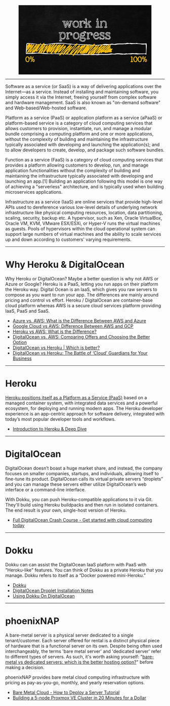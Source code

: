 <!--
Maintainer:   jeffskinnerbox@yahoo.com / www.jeffskinnerbox.me
Version:      0.0.0
-->


<div align="center">
<img src="https://raw.githubusercontent.com/jeffskinnerbox/blog/main/content/images/banners-bkgrds/work-in-progress.jpg" title="These materials require additional work and are not ready for general use." align="center" width=420px height=219px>
</div>


-----




Software as a service (or SaaS) is a way of delivering applications over the Internet—as a service. Instead of installing and maintaining software, you simply access it via the Internet, freeing yourself from complex software and hardware management.
SaaS is also known as "on-demand software" and Web-based/Web-hosted software.

Platform as a service (PaaS) or application platform as a service (aPaaS) or platform-based service is a category of cloud computing services that allows customers to provision, instantiate, run, and manage a modular bundle comprising a computing platform and one or more applications, without the complexity of building and maintaining the infrastructure typically associated with developing and launching the application(s); and to allow developers to create, develop, and package such software bundles.

Function as a service (FaaS) is a category of cloud computing services that provides a platform allowing customers to develop, run, and manage application functionalities without the complexity of building and maintaining the infrastructure typically associated with developing and launching an app.[1] Building an application following this model is one way of achieving a "serverless" architecture, and is typically used when building microservices applications.

Infrastructure as a service (IaaS) are online services that provide high-level APIs used to dereference various low-level details of underlying network infrastructure like physical computing resources, location, data partitioning, scaling, security, backup etc. A hypervisor, such as Xen, Oracle VirtualBox, Oracle VM, KVM, VMware ESX/ESXi, or Hyper-V runs the virtual machines as guests. Pools of hypervisors within the cloud operational system can support large numbers of virtual machines and the ability to scale services up and down according to customers' varying requirements.



----




# Why Heroku & DigitalOcean

Why Heroku or DigitalOcean? Maybe a better question is why not AWS or Azure or Google?
Heroku is a PaaS, letting you run apps on their platform the Heroku way.
Digital Ocean is an IaaS, which gives you raw servers to compose as you want to run your app.
The differences are mainly around pricing and control vs effort.
Heroku / DigitalOcean are container-base cloud platform
whereas AWS is a secure cloud services platform providing IaaS, PaaS and SaaS.

* [Azure vs. AWS: What is the Difference Between AWS and Azure](https://www.guru99.com/azure-vs-aws.html)
* [Google Cloud vs AWS: Difference Between AWS and GCP](https://www.guru99.com/google-cloud-vs-aws.html)
* [Heroku vs AWS: What is the Difference?](https://www.guru99.com/heroku-vs-aws.html)
* [DigitalOcean vs. AWS: Comparing Offers and Choosing the Better Option](https://soshace.com/digitalocean-vs-aws-comparing-offers-and-choosing-the-better-option/)
* [DigitalOcean vs Heroku | Which is better?](https://blog.back4app.com/digitalocean-vs-heroku/)
* [DigitalOcean vs Heroku: The Battle of ‘Cloud’ Guardians for Your Business](https://envzone.com/digitalocean-vs-heroku-the-battle-of-cloud-guardians-for-your-business/)



----



# Heroku

[Heroku positions itself as a Platform as a Service (PaaS)][01]
based on a managed container system, with integrated data services and a powerful ecosystem, for deploying and running modern apps. The Heroku developer experience is an app-centric approach for software delivery, integrated with today’s most popular developer tools and workflows.

* [Introduction to Heroku & Deep Dive](https://www.youtube.com/watch?v=lz-E7AGa37M)



----



# DigitalOcean

DigitalOcean doesn’t boast a huge market share, and instead,
the company focuses on smaller companies, startups, and individuals, allowing itself to fine-tune its product.
DigitalOcean calls its virtual private servers “droplets”
and you can manage these servers either utilize DigitalOcean’s web interface or a command-line interface.

With Dokku, you can push Heroku-compatible applications to it via Git.
They'll build using Heroku buildpacks and then run in isolated containers.
The end result is your own, single-host version of Heroku.

* [Full DigitalOcean Crash Course - Get started with cloud computing today](https://www.youtube.com/watch?v=9ZUHSW1tTiU)



----



# Dokku

Dokku can can assist the DigitalOcean IaaS platform with PaaS with "Heroku-like" features.
You can think of Dokku as a private Heroku that you manage.
Dokku refers to itself as a “Docker powered mini-Heroku.”

* [Dokku](https://dokku.com/)
* [DigitalOcean Droplet Installation Notes](https://dokku.com/docs/getting-started/install/digitalocean/)
* [Using Dokku On DigitalOcean](https://www.papertrail.com/blog/using-dokku-on-digitalocean/)



----



# phoenixNAP

A bare-metal server is a physical server dedicated to a single tenant/customer. Each server offered for rental is a distinct physical piece of hardware that is a functional server on its own.
Despite being often used interchangeably, the terms 'bare metal server' and 'dedicated server' refer to different types of servers. As such, it's worth asking yourself: "[bare-metal vs dedicated servers: which is the better hosting option?][02]" before making a decision.

phoenixNAP provides bare metal cloud computing infrastructure
with pricing as pay-as-you-go, monthly, and yearly reservation options.

* [Bare Metal Cloud - How to Deploy a Server Tutorial](https://www.youtube.com/watch?v=8TLsqgLDMN4&t=7s)
* [Building a 5-node Proxmox VE Cluster in 20 Minutes for a Dollar](https://www.servethehome.com/building-5-node-proxmox-ve-cluster-20-minutes-dollar-phoenixnap-intel-supermicro/)



[01]:https://www.heroku.com/platform
[02]:https://www.techradar.com/news/bare-metal-vs-dedicated-servers-which-is-the-better-hosting-option
[03]:
[04]:
[05]:
[06]:
[07]:
[08]:
[09]:
[10]:
